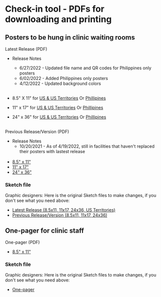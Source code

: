 # Check-in tool - PDFs for downloading and printing

## Posters to be hung in clinic waiting rooms

Latest Release (PDF)
- Release Notes
  - 6/27/2022 - Updated file name and QR codes for Philippines only posters
  - 6/02/2022 - Added Philippines only posters
  - 4/12/2022 - Updated background colors<br><br>
- 8.5" X 11" for [US & US Territories](https://github.com/department-of-veterans-affairs/va.gov-team/files/8542776/8.5x11-v1.1.pdf) Or [Phillipines](https://github.com/department-of-veterans-affairs/va.gov-team/files/8993232/8.5x11-v1.1.Phillipines.pdf)


- 11" x 17" for [US & US Territories](https://github.com/department-of-veterans-affairs/va.gov-team/files/8542774/11x17-v1.1.pdf) Or [Phillipines](https://github.com/department-of-veterans-affairs/va.gov-team/files/8993233/11x17-v1.1.Phillipines.pdf)


- 24" x 36" for [US & US Territories](https://github.com/department-of-veterans-affairs/va.gov-team/files/8474826/24x36-lv-v1.5.pdf) Or [Phillipines](https://github.com/department-of-veterans-affairs/va.gov-team/files/8993239/24x36-lowvision-v1.5.Phillipines.pdf)
 <br><br>
 
 
Previous Release/Version (PDF)
- Release Notes
  - 10/20/2021 - As of 4/19/2022, still in facilities that haven't replaced their posters with lastest release<br><br>
- [8.5" x 11"](https://github.com/department-of-veterans-affairs/va.gov-team/files/7899242/8.5x11-v1.pdf)
- [11" x 17"](https://github.com/department-of-veterans-affairs/va.gov-team/files/8834448/11x17-v1.1.pdf)
- [24" x 36"](https://github.com/department-of-veterans-affairs/va.gov-team/files/8834453/24x36-lv-v1.5.pdf)


### Sketch file
Graphic designers: Here is the original Sketch files to make changes, if you don't see what you need above:
- [Latest Release (8.5x11, 11x17, 24x36, US Territories)](https://www.sketch.com/s/478fdefa-c340-45e3-a3ae-738046eab97e/p/4E6A93C4-6C93-4AF6-A616-5B040D1F9BC5) 
- [Previous Release/Version (8.5x11, 11x17, 24x36)](https://www.sketch.com/s/478fdefa-c340-45e3-a3ae-738046eab97e/p/80C46047-6911-43FD-84F3-D19713E0E75F)  

## One-pager for clinic staff  

One-pager (PDF)
- [8.5" x 11"](https://github.com/department-of-veterans-affairs/va.gov-team/files/7891924/Mobile.Checkin.Flyer.v1.2c.pdf)

### Sketch file
Graphic designers: Here is the original Sketch files to make changes, if you don't see what you need above:
- [One-pager](https://www.sketch.com/s/478fdefa-c340-45e3-a3ae-738046eab97e/a/KvQxmjD) 

